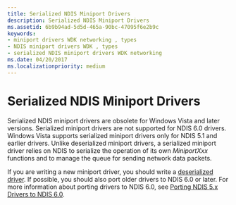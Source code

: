 ```yaml
---
title: Serialized NDIS Miniport Drivers
description: Serialized NDIS Miniport Drivers
ms.assetid: 6b9b94ad-5d5d-465a-90bc-47095f6e2b9c
keywords:
- miniport drivers WDK networking , types
- NDIS miniport drivers WDK , types
- serialized NDIS miniport drivers WDK networking
ms.date: 04/20/2017
ms.localizationpriority: medium
---
```


# Serialized NDIS Miniport Drivers





Serialized NDIS miniport drivers are obsolete for Windows Vista and later versions. Serialized miniport drivers are not supported for NDIS 6.0 drivers. Windows Vista supports serialized miniport drivers only for NDIS 5.1 and earlier drivers. Unlike deserialized miniport drivers, a serialized miniport driver relies on NDIS to serialize the operation of its own *MiniportXxx* functions and to manage the queue for sending network data packets.

If you are writing a new miniport driver, you should write a [deserialized driver](deserialized-ndis-miniport-drivers.md). If possible, you should also port older drivers to NDIS 6.0 or later. For more information about porting drivers to NDIS 6.0, see [Porting NDIS 5.x Drivers to NDIS 6.0](porting-ndis-5-x-drivers-to-ndis-6-0.md).

 

 





